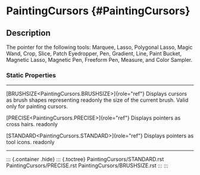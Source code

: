 PaintingCursors {#PaintingCursors}
===============

Description
-----------

The pointer for the following tools: Marquee, Lasso, Polygonal Lasso,
Magic Wand, Crop, Slice, Patch Eyedropper, Pen, Gradient, Line, Paint
Bucket, Magnetic Lasso, Magnetic Pen, Freeform Pen, Measure, and Color
Sampler.

### Static Properties

  ------------------------------------------------------ -----------------------------------------------
  [BRUSHSIZE\<PaintingCursors.BRUSHSIZE\>]{role="ref"}   Displays cursors as brush shapes representing
  readonly                                               the size of the current brush. Valid only for
                                                         painting cursors.

  [PRECISE\<PaintingCursors.PRECISE\>]{role="ref"}       Displays pointers as cross hairs.
  readonly                                               

  [STANDARD\<PaintingCursors.STANDARD\>]{role="ref"}     Displays pointers as tool icons.
  readonly                                               
  ------------------------------------------------------ -----------------------------------------------

::: {.container .hide}
::: {.toctree}
PaintingCursors/STANDARD.rst PaintingCursors/PRECISE.rst
PaintingCursors/BRUSHSIZE.rst
:::
:::
